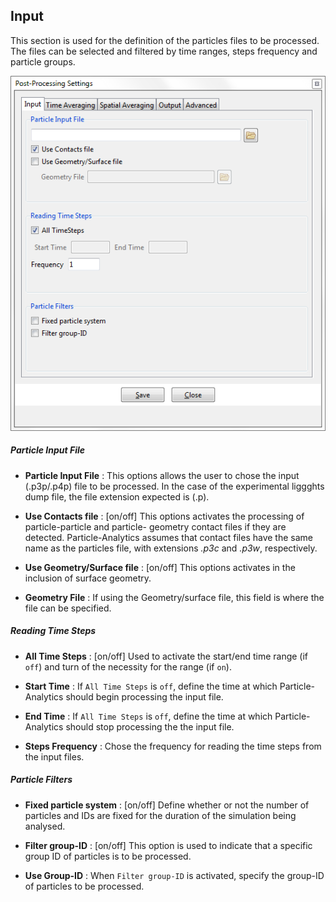 ## Input

This section is used for the definition of the particles files to be processed. The files can be selected and filtered by time ranges, steps frequency and particle groups.

![Post-Processing Settings: Input](img/postProSettingsInputTab.png)

##### Particle Input File

* **Particle Input File** : This options allows the user to chose the input (.p3p/.p4p) file to be processed. In the case of the experimental liggghts dump file, the file extension expected is (.p).

* **Use Contacts file** : [on/off] This options activates the processing of particle-particle and particle-
geometry contact files if they are detected. Particle-Analytics assumes that contact files have the same name as the particles file, with extensions *.p3c* and *.p3w*, respectively.

* **Use Geometry/Surface file** : [on/off] This options activates in the inclusion of surface geometry.

* **Geometry File** : If using the Geometry/surface file, this field is where the file can be specified.



##### Reading Time Steps

* **All Time Steps** : [on/off] Used to activate the start/end time range (if `off`) and turn of the necessity for the range (if `on`). 

* **Start Time** : If `All Time Steps` is `off`, define the time at which Particle-Analytics should begin processing the input file.

* **End Time** : If `All Time Steps` is `off`, define the time at which Particle-Analytics should stop processing the the input file.

* **Steps Frequency** : Chose the frequency for reading the time steps from the input files.


##### Particle Filters

* **Fixed particle system** : [on/off] Define whether or not the number of particles and IDs are fixed for the duration of the simulation being analysed.

* **Filter group-ID** : [on/off] This option is used to indicate that a specific group ID of particles is to be processed.

* **Use Group-ID** : When `Filter group-ID` is activated, specify the group-ID of particles to be processed.
